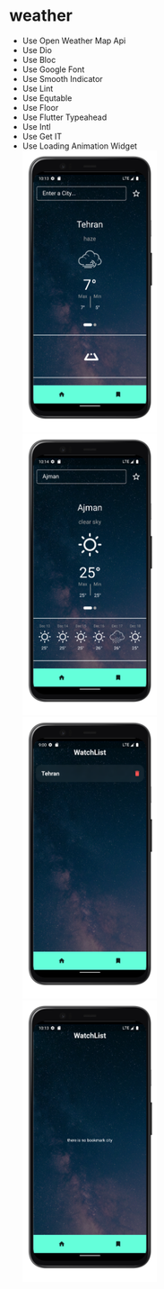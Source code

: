 # weather
- Use Open Weather Map Api
- Use Dio 
- Use Bloc
- Use Google Font 
- Use Smooth Indicator 
- Use Lint
- Use Equtable
- Use Floor
- Use Flutter Typeahead
- Use Intl
- Use Get IT
- Use Loading Animation Widget <br>
<img src="1.png" with="400" height="500"> <img src="2.png" with="400" height="500"> <img src="3.png" with="400" height="500"> <img src="4.png" with="500" height="500">


